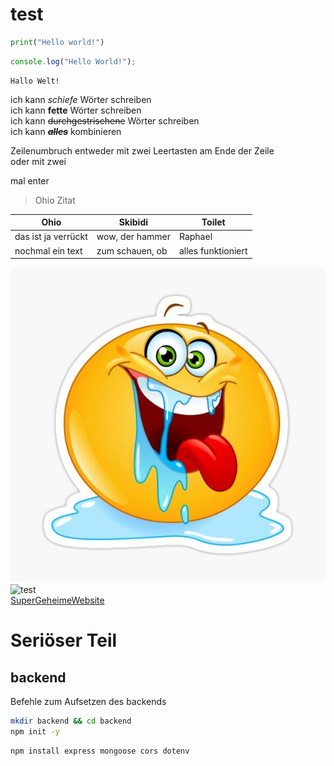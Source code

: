 # test

```python
print("Hello world!")
```

```javascript
console.log("Hello World!");
```

```Ausgabe
Hallo Welt!
```

ich kann _schiefe_ Wörter schreiben  
ich kann **fette** Wörter schreiben  
ich kann ~~durchgestrischene~~ Wörter schreiben  
ich kann **_~~alles~~_** kombinieren

Zeilenumbruch entweder mit zwei Leertasten am Ende der Zeile  
oder mit zwei

mal enter

> Ohio Zitat

| Ohio                | Skibidi         | Toilet             |
| ------------------- | --------------- | ------------------ |
| das ist ja verrückt | wow, der hammer | Raphael            |
| nochmal ein text    | zum schauen, ob | alles funktioniert |

![Raphael](Drooling%20Emoticon_%20Sticker%20for%20Sale%20by%20Yael%20Weiss%20_%20Redbubble.jpg)
![test](https://th.bing.com/th/id/OIP.12-bMyvM8MX84yhb0MTckAHaHt?rs=1&pid=ImgDetMain)  
[SuperGeheimeWebsite](https://www.youtube.com/watch?v=xvFZjo5PgG0)

# Seriöser Teil

## backend

Befehle zum Aufsetzen des backends

```bash
mkdir backend && cd backend
npm init -y
```

```bash
npm install express mongoose cors dotenv
```
